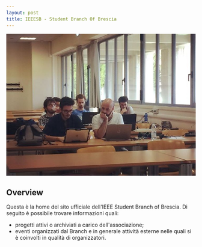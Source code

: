 ```yaml
---
layout: post
title: IEEESB - Student Branch Of Brescia
---
```


![Header](/images/header_about_us_fixed.jpg)

## Overview

Questa è la home del sito ufficiale dell'IEEE Student Branch of Brescia. Di seguito è possibile trovare informazioni quali:

* progetti attivi o archiviati a carico dell'associazione;
* eventi organizzati dal Branch e in generale attività esterne nelle quali si è coinvolti in qualità di organizzatori.
